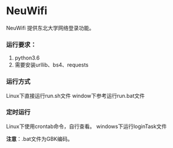 # NeuWifi
NeuWifi
提供东北大学网络登录功能。


### 运行要求：
1. python3.6
2. 需要安装urllib、bs4、requests


### 运行方式
Linux下直接运行run.sh文件
window下参考运行run.bat文件


### 定时运行
Linux下使用crontab命令，自行查看。
windows下运行loginTask文件


**注意**：.bat文件为GBK编码。

